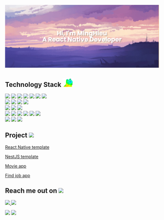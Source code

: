 <!--  https://minghieu.github.io/portfolio/  -->
<p align="center">
    <img src="./images/banner.png" />
</p>

<h2>Technology Stack <img src="./images/rainbow-frog-17.gif" height="30"/> </h2>
<p>
    <img src="https://img.shields.io/badge/C-00599C?style=flat-square&logo=c&logoColor=white"/>
    <img src="https://img.shields.io/badge/C++-00599C?style=flat-square&logo=c"/>
    <img src="https://img.shields.io/badge/Python-00599C?style=flat-square&logo=python&logoColor=ffdd54"/>
    <img src="https://img.shields.io/badge/Javascript-%2320232a.svg?style=flat-square&logo=javascript&logoColor=%23F7DF1E"/>
    <img src="https://img.shields.io/badge/Typescript-%23007ACC.svg?style=flat-square&logo=typescript&logoColor=white"/>
    <img src="https://img.shields.io/badge/Java-ed2945?style=flat-square&logo=java"/>
    <img src="https://img.shields.io/badge/Swift-ffffff?style=flat-square&logo=swift"/>
    <br/>
    <img src="https://img.shields.io/badge/HTML5-E34F26?style=flat-square&logo=html5&logoColor=white"/>
    <img src="https://img.shields.io/badge/CSS3-1572B6?style=flat-square&logo=css3"/>
    <img src="https://img.shields.io/badge/Jquery-red?style=flat-square&logo=jquery"/>
    <img src="https://img.shields.io/badge/Bootstrap-563D7C?style=flat-square&logo=bootstrap&logoColor=white"/>
    <br/>
    <img src="https://img.shields.io/badge/React_Native-%2320232a.svg?style=flat-square&logo=react"/>
    <img src="https://img.shields.io/badge/Android-%2320232a.svg?style=flat-square&logo=android"/>
    <img src="https://img.shields.io/badge/IOS-%2320232a.svg?style=flat-square&logo=apple"/>
    <br/>
    <img src="https://img.shields.io/badge/Node.js-6DA55F?style=flat-square&logo=node.js&logoColor=white"/>
    <img src="https://img.shields.io/badge/NestJS-ed2945?style=flat-square&logo=nestjs"/>
    <img src="https://img.shields.io/badge/Docker-%230db7ed.svg?style=flat-square&logo=docker&logoColor=white"/>
    <img src="https://img.shields.io/badge/Prisma-brightgreen?style=flat-square&logo=prisma"/>
    <img src="https://img.shields.io/badge/MySQL-%23316192.svg?style=flat-square&logo=mysql&logoColor=white"/>
    <img src="https://img.shields.io/badge/Postgres-%23316192.svg?style=flat-square&logo=postgresql&logoColor=white"/>
    <br/>
    <img src="https://img.shields.io/badge/AWS-%23FF9900.svg?style=flat-square&logo=amazon-aws&logoColor=white"/>
    <img src="https://img.shields.io/badge/Heroku-430098?style=flat-square&logo=heroku"/>
    <img src="https://img.shields.io/badge/Firebase-blue?style=flat-square&logo=firebase"/>
</p>

<h2>Project <img src="https://cdn-icons-png.flaticon.com/512/5956/5956592.png" height="30"></h2>

<a href="https://github.com/MingHieu/react-native-template">
   <p>React Native template</p
</a>

<a href="https://github.com/MingHieu/nestjs-template">
   <p>NestJS template</p>
</a>

<a href="https://github.com/MingHieu/RN-PhimHay">
   <p>Movie app</p>
</a>

<a href="https://github.com/MingHieu/TimViec">
    <p>Find job app</p>
</a>

<h2>Reach me out on <img src="https://media0.giphy.com/media/jqNPzdTTxQfOgOqpO4/source.gif" height="30"></h2>

<p>
    <a href="mailto:hieubeo0612@gmail.com">
        <img src="https://img.shields.io/badge/Gmail-D14836?style=for-the-badge&logo=gmail&logoColor=white"/>
    </a>
    <a href="https://join.skype.com/invite/vIuFEQyKeFBU">
        <img src="https://img.shields.io/badge/Skype-%2300AFF0.svg?style=for-the-badge&logo=Skype&logoColor=white"/>
    </a>
</p>

<p>
  <img src="https://github-readme-stats.vercel.app/api?username=minghieu&show_icons=true&theme=radical" height="165">
  <img src="https://github-readme-stats.vercel.app/api/top-langs/?username=minghieu&theme=radical&langs_count=6&layout=compact" height="165">
</p>
